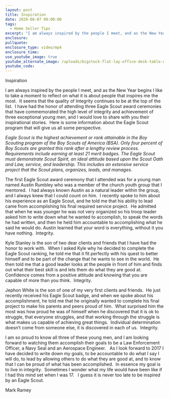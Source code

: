 ```yaml
---
layout: post
title: Inspiration
date: 2020-08-07 00:00:00
tags:
  - Home Seller Tips
excerpt: "I am always inspired by the people I meet, and as the New Year begins I like to take a moment to reflect on what it is about people that inspires me the most.\_ It seems that the quality of Integrity continues to be at the top of the list."
enclosure:
pullquote:
enclosure_type: video/mp4
enclosure_time:
use_youtube_image: true
youtube_alternate_image: /uploads/bigstock-flat-lay-office-desk-table-of--315442480-1.jpg
youtube_code:
---
```


Inspiration

I am always inspired by the people I meet, and as the New Year begins I like to take a moment to reflect on what it is about people that inspires me the most.&nbsp; It seems that the quality of Integrity continues to be at the top of the list.&nbsp; I have had the honor of attending three Eagle Scout award ceremonies that have commemorated the high level of integrity and achievement of three exceptional young men, and I would love to share with you their inspirational stories.&nbsp; Here is some information about the Eagle Scout program that will give us all some perspective.&nbsp;&nbsp;

*Eagle Scout is the highest achievement or rank attainable in the Boy Scouting program of the Boy Scouts of America (BSA). Only four percent of Boy Scouts are granted this rank after a lengthy review process. Requirements include earning at least 21 merit badges. The Eagle Scout must demonstrate Scout Spirit, an ideal attitude based upon the Scout Oath and Law, service, and leadership. This includes an extensive service project that the Scout plans, organizes, leads, and manages*.

The first Eagle Scout award ceremony that I attended was for a young man named Austin Rumbley who was a member of the church youth group that I mentored.&nbsp; I had always known Austin as a natural leader within the group, and I always knew that I could count on him.&nbsp; I recently spoke to him about his experience as an Eagle Scout, and he told me that his ability to lead came from accomplishing his final required service project.&nbsp; He admitted that when he was younger he was not very organized so his troop leader asked him to write down what he wanted to accomplish, to speak the words he had written, and then he held him accountable to accomplishing what he said he would do. Austin learned that your word is everything, without it you have nothing.&nbsp; Integrity.

Kyle Stanley is the son of two dear clients and friends that I have had the honor to work with.&nbsp; When I asked Kyle why he decided to complete the Eagle Scout ranking, he told me that it fit perfectly with his quest to better himself and to be part of the change that he wants to see in the world.&nbsp; He then told me that a good leader looks at the people in front of him and finds out what their best skill is and lets them do what they are good at.&nbsp; Confidence comes from a positive attitude and knowing that you are capable of more than you think.&nbsp; Integrity.&nbsp;

Jephon White is the son of one of my very first clients and friends.&nbsp; He just recently received his Eagle Scout badge, and when we spoke about his accomplishment, he told me that he originally wanted to complete his final project to make his parents and peers proud of him.&nbsp; What surprised him the most was how proud he was of himself when he discovered that it is ok to struggle, that everyone struggles, and that working through the struggle is what makes us capable of achieving great things.&nbsp; Individual determination doesn’t come from someone else, it is discovered in each of us.&nbsp; Integrity.

I am so proud to know all three of these young men, and I am looking forward to watching them accomplish their goals to be a Law Enforcement Officer, a Navy Seal and an Aerospace Engineer. &nbsp; As I look forward to 2017 I have decided to write down my goals, to be accountable to do what I say I will do, to lead by allowing others to do what they are good at, and to know that I can be proud of what has been accomplished.&nbsp; In essence my goal is to live in integrity.&nbsp; Sometimes I wonder what my life would have been like if I had this mind set when I was 17. &nbsp; I guess it is never too late to be inspired by an Eagle Scout.&nbsp;

Mark Ramey